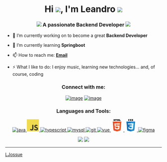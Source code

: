 <h1 align="center">Hi <img height="40" src="https://cdn3.emoji.gg/emojis/5334-hiiiii.gif">, I'm Leandro <img height="50" src="https://cdn3.emoji.gg/emojis/2193-catboom-a.gif"></h1>
<h3 align="center"><img height="20" src="https://cdn3.emoji.gg/emojis/6361-purple-star.gif"> A passionate Backend Developer <img height="20" src="https://cdn3.emoji.gg/emojis/6361-purple-star.gif"></h3>

- 🔭 I’m currently working on to become a great **Backend Developer**

- 🌱 I’m currently learning **Springboot**

- 📫 How to reach me: **<a href="mailto:developer.leandro.ramirez@gmail.com">Email</a>**

- ⚡ What I like to do: I enjoy music, learning new technologies... and, of course, coding

<h3 align="center">Connect with me:</h3>
<div align="center">

[![image](https://img.shields.io/badge/LinkedIn-0077B5?style=for-the-badge&logo=linkedin&logoColor=white)](https://www.linkedin.com/in/leandro-jossue/)
[![image](https://img.shields.io/badge/Gmail-D14836?style=for-the-badge&logo=gmail&logoColor=white)](mailto:developer.leandro.ramirez@gmail.com)
  
</div>

<h3 align="center">Languages and Tools:</h3>

<p align="center"> 
   <a href="https://www.java.com/en/" target="_blank"> 
    <img src="https://upload.wikimedia.org/wikipedia/zh/thumb/8/88/Java_logo.png/220px-Java_logo.png" alt="java" width="40" height="40"/> 
  </a>
<!---<a href="https://spring.io/projects/spring-boot/" target="_blank"> 
    <img src="https://gitlab.com/uploads/-/system/project/avatar/20778083/springboot-logo.png" alt="springboot" width="40" height="40"/> 
  </a>---> 
  <a href="https://developer.mozilla.org/en-US/docs/Web/JavaScript" target="_blank"> 
    <img src="https://raw.githubusercontent.com/devicons/devicon/master/icons/javascript/javascript-original.svg" alt="javascript" width="40" height="40"/> 
  </a> 
   <a href="https://www.w3schools.com/typescript/" target="_blank"> 
    <img src="https://upload.wikimedia.org/wikipedia/commons/thumb/4/4c/Typescript_logo_2020.svg/250px-Typescript_logo_2020.svg.png" alt="typescript" width="40" height="40"/> 
  </a> 
    <a href="https://www.mysql.com/" target="_blank"> 
    <img src="https://pngimg.com/uploads/mysql/mysql_PNG23.png" alt="mysql" width="40" height="40"/> 
  </a> 
  <a href="https://git-scm.com/" target="_blank"> 
    <img src="https://www.vectorlogo.zone/logos/git-scm/git-scm-icon.svg" alt="git" width="40" height="40"/> 
  </a>
   <a href="https://vuejs.org/" target="_blank"> 
    <img src="https://upload.wikimedia.org/wikipedia/commons/thumb/9/95/Vue.js_Logo_2.svg/1200px-Vue.js_Logo_2.svg.png" alt="vue" width="40" height="40"/> 
  </a>
   <a href="https://www.w3.org/html/" target="_blank"> 
    <img src="https://raw.githubusercontent.com/devicons/devicon/master/icons/html5/html5-original-wordmark.svg" alt="html5" width="40" height="40"/> 
  </a>
  <a href="https://www.w3schools.com/css/" target="_blank"> 
    <img src="https://raw.githubusercontent.com/devicons/devicon/master/icons/css3/css3-original-wordmark.svg" alt="css3" width="40" height="40"/> 
  </a> 
  <a href="[https://vuejs.org/](https://www.figma.com/)" target="_blank"> 
    <img src="https://upload.wikimedia.org/wikipedia/commons/3/33/Figma-logo.svg" alt="figma" width="40" height="40"/> 
  </a>
</p>

<p align= "center">
  <img height= "150" src="https://github-readme-stats.vercel.app/api?username=LJossue&theme=react&show_icons=true&include_all_commits=true" />
  <img height= "150" src="https://github-readme-stats.vercel.app/api/top-langs/?username=LJossue&theme=react&layout=compact" />
</p>

------

[LJossue](https://github.com/LJossue)


